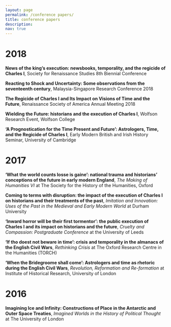 ```yaml
---
layout: page
permalink: /conference papers/
title: conference papers
description: 
nav: true
---
```

# 2018
**News of the king’s execution: newsbooks, temporality, and the regicide of Charles I**, Society for Renaissance Studies 8th Biennial Conference

**Reacting to Shock and Uncertainty: Some observations from the seventeenth century**, Malaysia-Singapore Research Conference 2018

**The Regicide of Charles I and Its Impact on Visions of Time and the Future**, Renaissance Society of America Annual Meeting 2018

**Wielding the Future: historians and the execution of Charles I**, Wolfson Research Event, Wolfson College

**‘A Prognostication for the Time Present and Future’: Astrologers, Time, and the Regicide of Charles I**, Early Modern British and Irish History Seminar, University of Cambridge

# 2017
**‘What the world counts losse is gaine’: national trauma and historians’ conceptions of the future in early modern England**, *The Making of Humanities VI* at The Society for the History of the Humanities, Oxford

**Coming to terms with disruption: the impact of the execution of Charles I on historians and their treatments of the past**, *Imitation and Innovation: Uses of the Past in the Medieval and Early Modern World* at Durham University

**‘Inward horror will be their first tormentor’: the public execution of Charles I and its impact on historians and the future**, *Cruelty and Compassion: Postgraduate Conference* at the University of Leeds

**‘If tho doest not beware in time’: crisis and temporality in the almanacs of the English Civil Wars**, *Rethinking Crisis* at The Oxford Research Centre in the Humanities (TORCH)

**‘When the Bridegroome shall come’: Astrologers and time as rhetoric during the English Civil Wars**, *Revolution, Reformation and Re-formation* at Institute of Historical Research, University of London

# 2016
**Imagining Ice and Infinity: Constructions of Place in the Antarctic and Outer Space Treaties**, *Imagined Worlds in the History of Political Thought* at The University of London